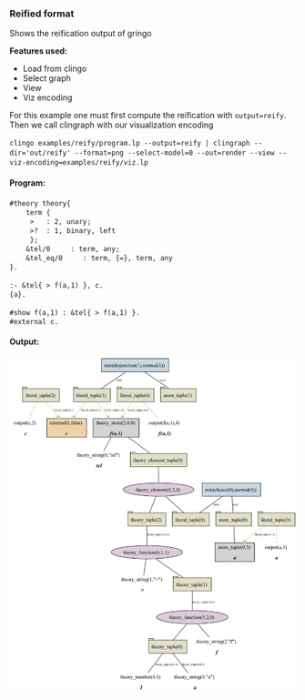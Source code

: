### Reified format

Shows the reification output of gringo 

**Features used:**
- Load from clingo
- Select graph
- View
- Viz encoding

For this example one must first compute the reification with `output=reify`.
Then we call clingraph with our visualization encoding

`clingo examples/reify/program.lp --output=reify | clingraph --dir='out/reify' --format=png --select-model=0 --out=render --view --viz-encoding=examples/reify/viz.lp`

#### Program:
```
#theory theory{
    term {
	 >   : 2, unary;
	 >?  : 1, binary, left
	 };
    &tel/0     : term, any;
    &tel_eq/0     : term, {=}, term, any
}.

:- &tel{ > f(a,1) }, c.
{a}.

#show f(a,1) : &tel{ > f(a,1) }.
#external c.
```

#### Output:

![](default.png)

